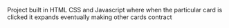 Project built in HTML CSS and Javascript where when the particular card is clicked it expands eventually making other cards contract


